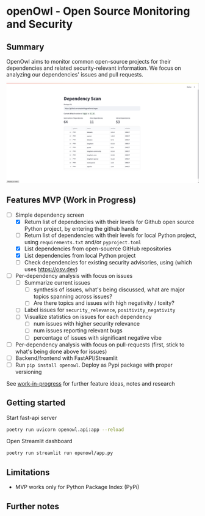 # openOwl - Open Source Monitoring and Security

## Summary
OpenOwl aims to monitor common open-source projects for their dependencies and related security-relevant information. We focus on analyzing our dependencies' issues and pull requests.

![Screenshot web app](assets/streamlit-screenshot.png)

## Features MVP (Work in Progress)
- [ ] Simple dependency screen
    - [x] Return list of dependencies with their levels for Github open source Python project, by entering the github handle
    - [ ] Return list of dependencies with their levels for local Python project, using `requirements.txt` and/or `pyproject.toml`
    - [x] List dependencies from open-souerce GitHub repositories
    - [x] List dependencies from local Python project
    - [ ] Check dependencies for existing security advisories, using (which uses https://osv.dev)
- [ ] Per-dependency analysis with focus on issues
    - [ ] Summarize current issues
      - [ ] synthesis of issues, what's being discussed, what are major topics spanning across issues? 
      - [ ] Are there topics and issues with high negativity / toxity?
    - [ ] Label issues for `security_relevance`, `positivity_negativity`
    - [ ] Visualize statistics on issues for each dependency
      - [ ] num issues with higher security relevance
      - [ ] num issues reporting relevant bugs
      - [ ] percentage of issues with significant negative vibe
- [ ] Per-dependency analysis with focus on pull-requests (first, stick to what's being done above for issues)
- [ ] Backend/frontend with FastAPI/Streamlit
- [ ] Run `pip install openowl`. Deploy as Pypi package with proper versioning

See [work-in-progress](work-in-progress-notes.md) for further feature ideas, notes and research


## Getting started

Start fast-api server
```Bash
poetry run uvicorn openowl.api:app --reload
```

Open Streamlit dashboard
```Bash
poetry run streamlit run openowl/app.py 
```

## Limitations

- MVP works only for Python Package Index (PyPi) 


## Further notes
